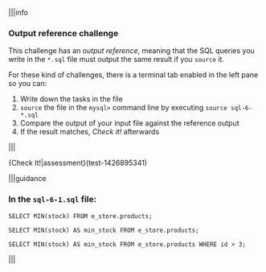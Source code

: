|||info
### Output reference challenge

This challenge has an _output reference_, meaning that the SQL queries you write in the `*.sql` file must output the same result if you `source` it. 

For these kind of challenges, there is a terminal tab enabled in the left pane so you can: 

1. Write down the tasks in the file
2. `source` the file in the `mysql>` command line by executing `source sql-6-*.sql`
3. Compare the output of your input file against the reference output
4. If the result matches, _Check it!_ afterwards

|||

{Check It!|assessment}(test-1426895341)


|||guidance
### In the `sql-6-1.sql` file:

```
SELECT MIN(stock) FROM e_store.products;

SELECT MIN(stock) AS min_stock FROM e_store.products; 

SELECT MIN(stock) AS min_stock FROM e_store.products WHERE id > 3;
```

|||